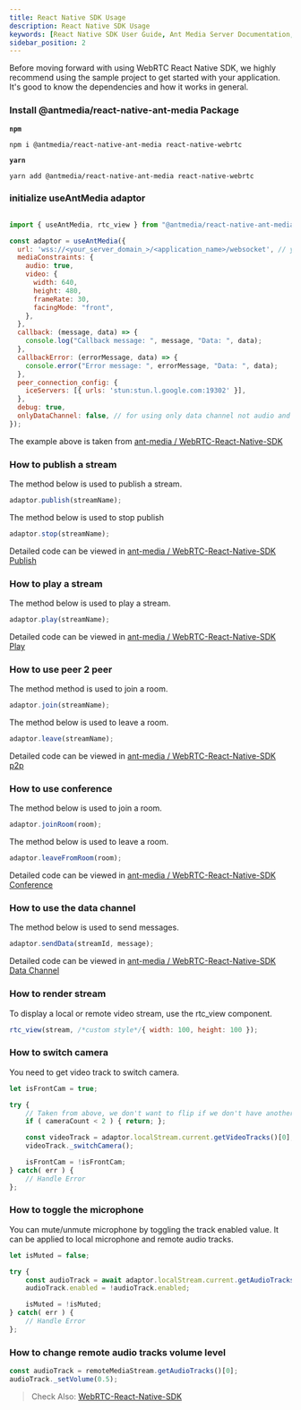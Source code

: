 ```yaml
---
title: React Native SDK Usage
description: React Native SDK Usage 
keywords: [React Native SDK User Guide, Ant Media Server Documentation, Ant Media Server Tutorials]
sidebar_position: 2
---
```


Before moving forward with using WebRTC React Native SDK, we highly recommend using the sample project to get started with your application. It's good to know the dependencies and how it works in general.

### Install @antmedia/react-native-ant-media Package

**```npm```**

```shell
npm i @antmedia/react-native-ant-media react-native-webrtc
```

**```yarn```**

```shell
yarn add @antmedia/react-native-ant-media react-native-webrtc
```

### initialize useAntMedia adaptor


```js

import { useAntMedia, rtc_view } from "@antmedia/react-native-ant-media";

const adaptor = useAntMedia({
  url: 'wss://<your_server_domain_>/<application_name>/websocket', // your web socket server URL
  mediaConstraints: {
    audio: true,
    video: {
      width: 640,
      height: 480,
      frameRate: 30,
      facingMode: "front",
    },
  },
  callback: (message, data) => {
    console.log("Callback message: ", message, "Data: ", data);
  },
  callbackError: (errorMessage, data) => {
    console.error("Error message: ", errorMessage, "Data: ", data);
  },
  peer_connection_config: {
    iceServers: [{ urls: 'stun:stun.l.google.com:19302' }],
  },
  debug: true,
  onlyDataChannel: false, // for using only data channel not audio and video
});

```
    

The example above is taken from [ant-media / WebRTC-React-Native-SDK](https://github.com/ant-media/WebRTC-React-Native-SDK/blob/main/samples/publish/src/App.tsx)

### How to publish a stream

The method below is used to publish a stream.

```js    
adaptor.publish(streamName);
```
    
    

The method below is used to stop publish

```js 
adaptor.stop(streamName);
```
    
    

Detailed code can be viewed in [ant-media / WebRTC-React-Native-SDK Publish](https://github.com/ant-media/WebRTC-React-Native-SDK/blob/main/samples/publish/src/App.tsx)

### How to play a stream

The method below is used to play a stream.

```js
adaptor.play(streamName);
```
    
Detailed code can be viewed in [ant-media / WebRTC-React-Native-SDK Play](https://github.com/ant-media/WebRTC-React-Native-SDK/blob/main/samples/play/src/Play.tsx)

### How to use peer 2 peer

The method method is used to join a room.

```js
adaptor.join(streamName);
```
    
    

The method below is used to leave a room.

```js
adaptor.leave(streamName);
```
    

Detailed code can be viewed in [ant-media / WebRTC-React-Native-SDK p2p](https://github.com/ant-media/WebRTC-React-Native-SDK/blob/main/samples/peer/src/Peer.tsx)

### How to use conference

The method below is used to join a room.

```js
adaptor.joinRoom(room);
```
    
    

The method below is used to leave a room.

```js
adaptor.leaveFromRoom(room);
```
    
Detailed code can be viewed in [ant-media / WebRTC-React-Native-SDK Conference](https://github.com/ant-media/WebRTC-React-Native-SDK/blob/main/samples/conference/src/conference.tsx)

### How to use the data channel

The method below is used to send messages.

```js
adaptor.sendData(streamId, message);
```
    
Detailed code can be viewed in [ant-media / WebRTC-React-Native-SDK Data Channel](https://github.com/ant-media/WebRTC-React-Native-SDK/blob/develop/samples/DataChannel/src/Chat.tsx)

### How to render stream

To display a local or remote video stream, use the rtc_view component.

```js
rtc_view(stream, /*custom style*/{ width: 100, height: 100 });
```

### How to switch camera

You need to get video track to switch camera.

```js
let isFrontCam = true;

try {
	// Taken from above, we don't want to flip if we don't have another camera.
	if ( cameraCount < 2 ) { return; };

	const videoTrack = adaptor.localStream.current.getVideoTracks()[0];
	videoTrack._switchCamera();

	isFrontCam = !isFrontCam;
} catch( err ) {
	// Handle Error
};
```

### How to toggle the microphone

You can mute/unmute microphone by toggling the track enabled value. It can be applied to local microphone and remote audio tracks.

```js
let isMuted = false;

try {
	const audioTrack = await adaptor.localStream.current.getAudioTracks()[0];
	audioTrack.enabled = !audioTrack.enabled;

	isMuted = !isMuted;
} catch( err ) {
	// Handle Error
};
```

### How to change remote audio tracks volume level

```js
const audioTrack = remoteMediaStream.getAudioTracks()[0];
audioTrack._setVolume(0.5);
```

> Check Also: [WebRTC-React-Native-SDK](https://github.com/ant-media/WebRTC-React-Native-SDK)